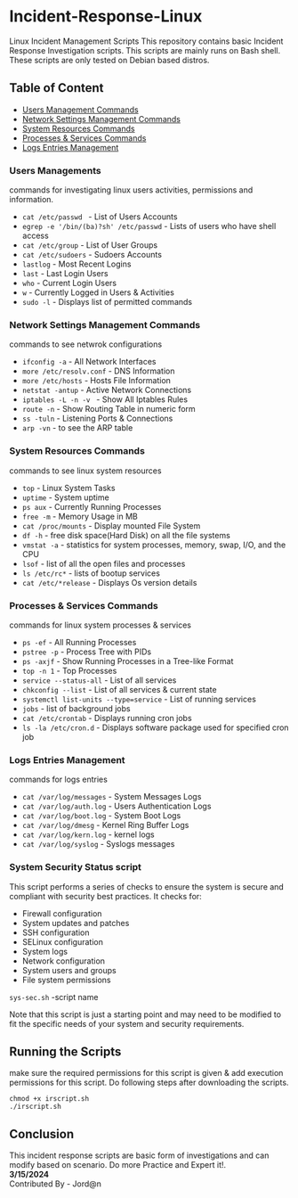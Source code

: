 # Incident-Response-Linux
Linux Incident Management Scripts
This repository contains basic Incident Response Investigation scripts. This scripts are mainly runs on Bash shell. These scripts are only tested on Debian based distros.

## Table of Content
- [Users Management Commands](#users-managemen)
- [Network Settings Management Commands](#network-setting)
- [System Resources Commands](##system)
- [Processes & Services Commands](##procsess)
- [Logs Entries Management](##logs)

### Users Managements
commands for investigating linux users activities, permissions and information.
- `cat /etc/passwd ` - List of Users Accounts
- `egrep -e '/bin/(ba)?sh' /etc/passwd` - Lists of users who have shell access
- `cat /etc/group` - List of User Groups
- `cat /etc/sudoers` - Sudoers Accounts
- `lastlog` - Most Recent Logins
- `last` - Last Login Users
- `who` - Current Login Users
- `w` - Currently Logged in Users & Activities
- `sudo -l` - Displays list of permitted commands 

### Network Settings Management Commands
commands to see netwrok configurations 
- `ifconfig -a` - All Network Interfaces
- `more /etc/resolv.conf` - DNS Information
- `more /etc/hosts` - Hosts File Information
- `netstat -antup` - Active Network Connections
- `iptables -L -n -v ` - Show All Iptables Rules
- `route -n` - Show Routing Table in numeric form
- `ss -tuln` - Listening Ports & Connections
- `arp -vn` - to see the ARP table

### System Resources Commands
commands to see linux system resources 
- `top` - Linux System Tasks
- `uptime` - System uptime
- `ps aux` - Currently Running Processes
- `free -m` - Memory Usage in MB
- `cat /proc/mounts` - Display mounted File System
- `df -h` - free disk space(Hard Disk) on all the file systems
- `vmstat -a` - statistics for system processes, memory, swap, I/O, and the CPU
- `lsof` - list of all the open files and processes
- `ls /etc/rc*` - lists of bootup services
- `cat /etc/*release` - Displays Os version details

### Processes & Services Commands
commands for linux system processes & services
- `ps -ef` - All Running Processes
- `pstree -p` - Process Tree with PIDs
- `ps -axjf` - Show Running Processes in a Tree-like Format
- `top -n 1` - Top Processes
- `service --status-all` - List of all services
- `chkconfig --list` - List of all services & current state
- `systemctl list-units --type=service` - List of running services
- `jobs` - list of background jobs
- `cat /etc/crontab` - Displays running cron jobs
- `ls -la /etc/cron.d` - Displays software package used for specified cron job

### Logs Entries Management
commands for logs entries
- `cat /var/log/messages` - System Messages Logs
- `cat /var/log/auth.log` - Users Authentication Logs
- `cat /var/log/boot.log` - System Boot Logs
- `cat /var/log/dmesg` - Kernel Ring Buffer Logs
- `cat /var/log/kern.log` - kernel logs
- `cat /var/log/syslog` - Syslogs messages

###  System Security Status script
This script performs a series of checks to ensure the system is secure and compliant with security best practices. It checks for:
- Firewall configuration
- System updates and patches
- SSH configuration
- SELinux configuration
- System logs
- Network configuration
- System users and groups
- File system permissions

`sys-sec.sh` -script name

Note that this script is just a starting point and may need to be modified to fit the specific needs of your system and security requirements.

## Running the Scripts
make sure the required permissions for this script is given & add execution permissions for this script. Do following steps after downloading the scripts.
```
chmod +x irscript.sh
./irscript.sh
```

## Conclusion 

This incident response scripts are basic form of investigations and can modify based on scenario. Do more Practice and Expert it!. <br>
**3/15/2024** <br>
Contributed By - Jord@n
